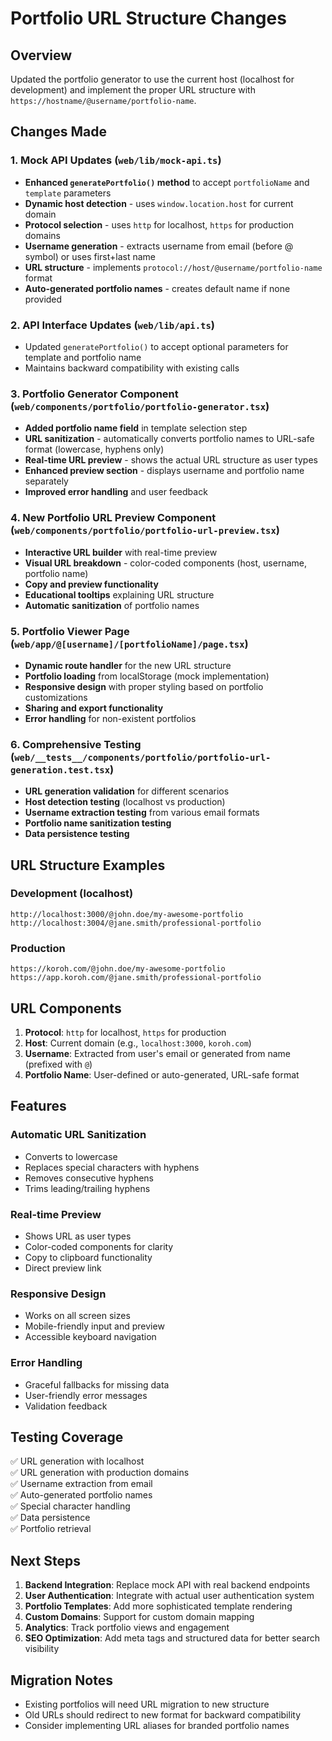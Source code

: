 # Portfolio URL Structure Changes

## Overview
Updated the portfolio generator to use the current host (localhost for development) and implement the proper URL structure with `https://hostname/@username/portfolio-name`.

## Changes Made

### 1. Mock API Updates (`web/lib/mock-api.ts`)
- **Enhanced `generatePortfolio()` method** to accept `portfolioName` and `template` parameters
- **Dynamic host detection** - uses `window.location.host` for current domain
- **Protocol selection** - uses `http` for localhost, `https` for production domains
- **Username generation** - extracts username from email (before @ symbol) or uses first+last name
- **URL structure** - implements `protocol://host/@username/portfolio-name` format
- **Auto-generated portfolio names** - creates default name if none provided

### 2. API Interface Updates (`web/lib/api.ts`)
- Updated `generatePortfolio()` to accept optional parameters for template and portfolio name
- Maintains backward compatibility with existing calls

### 3. Portfolio Generator Component (`web/components/portfolio/portfolio-generator.tsx`)
- **Added portfolio name field** in template selection step
- **URL sanitization** - automatically converts portfolio names to URL-safe format (lowercase, hyphens only)
- **Real-time URL preview** - shows the actual URL structure as user types
- **Enhanced preview section** - displays username and portfolio name separately
- **Improved error handling** and user feedback

### 4. New Portfolio URL Preview Component (`web/components/portfolio/portfolio-url-preview.tsx`)
- **Interactive URL builder** with real-time preview
- **Visual URL breakdown** - color-coded components (host, username, portfolio name)
- **Copy and preview functionality**
- **Educational tooltips** explaining URL structure
- **Automatic sanitization** of portfolio names

### 5. Portfolio Viewer Page (`web/app/@[username]/[portfolioName]/page.tsx`)
- **Dynamic route handler** for the new URL structure
- **Portfolio loading** from localStorage (mock implementation)
- **Responsive design** with proper styling based on portfolio customizations
- **Sharing and export functionality**
- **Error handling** for non-existent portfolios

### 6. Comprehensive Testing (`web/__tests__/components/portfolio/portfolio-url-generation.test.tsx`)
- **URL generation validation** for different scenarios
- **Host detection testing** (localhost vs production)
- **Username extraction testing** from various email formats
- **Portfolio name sanitization testing**
- **Data persistence testing**

## URL Structure Examples

### Development (localhost)
```
http://localhost:3000/@john.doe/my-awesome-portfolio
http://localhost:3004/@jane.smith/professional-portfolio
```

### Production
```
https://koroh.com/@john.doe/my-awesome-portfolio
https://app.koroh.com/@jane.smith/professional-portfolio
```

## URL Components

1. **Protocol**: `http` for localhost, `https` for production
2. **Host**: Current domain (e.g., `localhost:3000`, `koroh.com`)
3. **Username**: Extracted from user's email or generated from name (prefixed with `@`)
4. **Portfolio Name**: User-defined or auto-generated, URL-safe format

## Features

### Automatic URL Sanitization
- Converts to lowercase
- Replaces special characters with hyphens
- Removes consecutive hyphens
- Trims leading/trailing hyphens

### Real-time Preview
- Shows URL as user types
- Color-coded components for clarity
- Copy to clipboard functionality
- Direct preview link

### Responsive Design
- Works on all screen sizes
- Mobile-friendly input and preview
- Accessible keyboard navigation

### Error Handling
- Graceful fallbacks for missing data
- User-friendly error messages
- Validation feedback

## Testing Coverage

✅ URL generation with localhost  
✅ URL generation with production domains  
✅ Username extraction from email  
✅ Auto-generated portfolio names  
✅ Special character handling  
✅ Data persistence  
✅ Portfolio retrieval  

## Next Steps

1. **Backend Integration**: Replace mock API with real backend endpoints
2. **User Authentication**: Integrate with actual user authentication system
3. **Portfolio Templates**: Add more sophisticated template rendering
4. **Custom Domains**: Support for custom domain mapping
5. **Analytics**: Track portfolio views and engagement
6. **SEO Optimization**: Add meta tags and structured data for better search visibility

## Migration Notes

- Existing portfolios will need URL migration to new structure
- Old URLs should redirect to new format for backward compatibility
- Consider implementing URL aliases for branded portfolio names